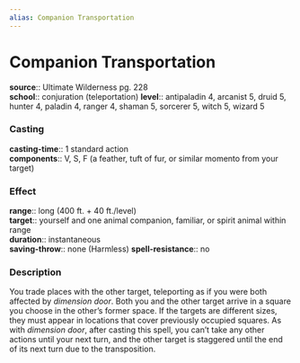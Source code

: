 ```yaml
---
alias: Companion Transportation
---
```


# Companion Transportation 

**source**:: Ultimate Wilderness pg. 228  
**school**:: conjuration (teleportation)
**level**:: antipaladin 4, arcanist 5, druid 5, hunter 4, paladin 4, ranger 4, shaman 5, sorcerer 5, witch 5, wizard 5

### Casting 

**casting-time**:: 1 standard action  
**components**:: V, S, F (a feather, tuft of fur, or similar momento from your target)

### Effect 

**range**:: long (400 ft. + 40 ft./level)  
**target**:: yourself and one animal companion, familiar, or spirit animal within range  
**duration**:: instantaneous  
**saving-throw**:: none (Harmless)
**spell-resistance**:: no

### Description 

You trade places with the other target, teleporting as if you were both affected by *dimension door*. Both you and the other target arrive in a square you choose in the other’s former space. If the targets are different sizes, they must appear in locations that cover previously occupied squares. As with *dimension door*, after casting this spell, you can’t take any other actions until your next turn, and the other target is staggered until the end of its next turn due to the transposition.
